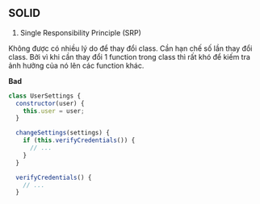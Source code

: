 ## SOLID

1.  Single Responsibility Principle (SRP)

Không được có nhiều lý do để thay đổi class. Cần hạn chế số lần thay đổi class. Bởi vì khi cần thay đổi 1 function trong class thì rất khó để kiếm tra ảnh hưởng của nó lên các function khác.

**Bad**
```javascript
class UserSettings {
  constructor(user) {
    this.user = user;
  }

  changeSettings(settings) {
    if (this.verifyCredentials()) {
      // ...
    }
  }

  verifyCredentials() {
    // ...
  }
